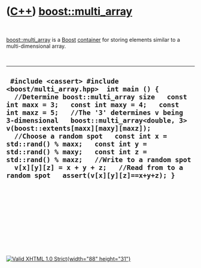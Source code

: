 



 

 

 

 

 

([C++](Cpp.htm)) [boost::multi\_array](CppMulti_array.htm)
==========================================================

 

[boost::multi\_array](CppMulti_array.htm) is a [Boost](CppBoost.htm)
[container](CppContainer.htm) for storing elements similar to a
multi-dimensional array.

 

  ---------------------------------------------------------------------------------------------------------------------------------------------------------------------------------------------------------------------------------------------------------------------------------------------------------------------------------------------------------------------------------------------------------------------------------------------------------------------------------------------------------------------------------------------------------
  ` #include <cassert> #include <boost/multi_array.hpp>  int main () {   //Determine boost::multi_array size   const int maxx = 3;   const int maxy = 4;   const int maxz = 5;   //The '3' determines v being 3-dimensional   boost::multi_array<double, 3> v(boost::extents[maxx][maxy][maxz]);   //Choose a random spot   const int x = std::rand() % maxx;   const int y = std::rand() % maxy;   const int z = std::rand() % maxz;   //Write to a random spot   v[x][y][z] = x + y + z;   //Read from to a random spot   assert(v[x][y][z]==x+y+z); }`
  ---------------------------------------------------------------------------------------------------------------------------------------------------------------------------------------------------------------------------------------------------------------------------------------------------------------------------------------------------------------------------------------------------------------------------------------------------------------------------------------------------------------------------------------------------------

 

 

 

 

 





 

[![Valid XHTML 1.0 Strict](valid-xhtml10.png){width="88"
height="31"}](http://validator.w3.org/check?uri=referer)
